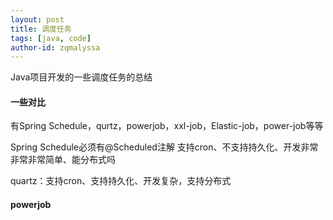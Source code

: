 ```yaml
---
layout: post
title: 调度任务
tags: [java, code]
author-id: zqmalyssa
---
```


Java项目开发的一些调度任务的总结

#### 一些对比

有Spring Schedule，qurtz，powerjob，xxl-job，Elastic-job，power-job等等


Spring Schedule必须有@Scheduled注解
支持cron、不支持持久化、开发非常非常非常简单、能分布式吗

quartz：支持cron、支持持久化、开发复杂，支持分布式


#### powerjob
